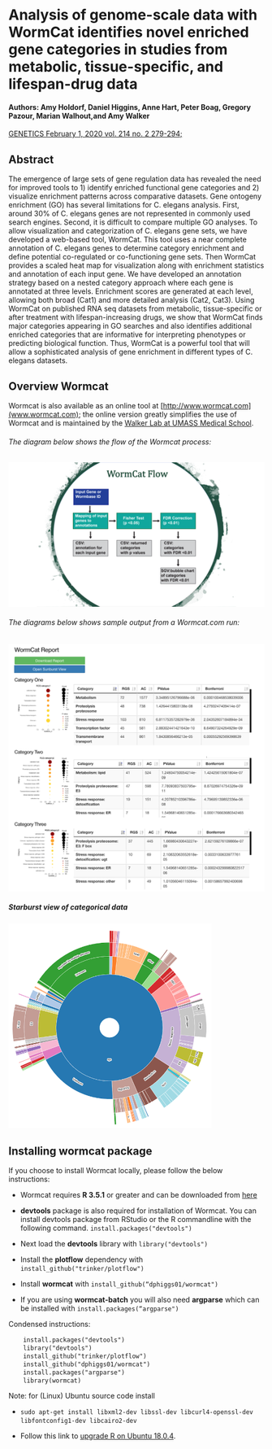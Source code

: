 # Analysis of genome-scale data with WormCat identifies novel enriched gene categories in studies from metabolic, tissue-specific, and lifespan-drug data

#### Authors: Amy Holdorf, Daniel Higgins, Anne Hart, Peter Boag, Gregory Pazour, Marian Walhout,and Amy Walker

[GENETICS February 1, 2020 vol. 214 no. 2 279-294;](https://www.genetics.org/content/214/2/279)


## Abstract
The emergence of large sets of gene regulation data has revealed the need for improved tools to 1) identify enriched functional gene categories and 2) visualize enrichment patterns across comparative datasets.  Gene ontogeny enrichment (GO) has several limitations for C. elegans analysis. First, around 30% of C. elegans genes are not represented in commonly used search engines. Second, it is difficult to compare multiple GO analyses. To allow visualization and categorization of C. elegans gene sets, we have developed a web-based tool, WormCat.  This tool uses a near complete annotation of C. elegans genes to determine category enrichment and define potential co-regulated or co-functioning gene sets. Then WormCat provides a scaled heat map for visualization along with enrichment statistics and annotation of each input gene. We have developed an annotation strategy based on a nested category approach where each gene is annotated at three levels.  Enrichment scores are generated at each level, allowing both broad (Cat1) and more detailed analysis (Cat2, Cat3).  Using WormCat on published RNA seq datasets from metabolic, tissue-specific or after treatment with lifespan-increasing drugs, we show that WormCat finds major categories appearing in GO searches and also identifies additional enriched categories that are informative for interpreting phenotypes or predicting biological function.  Thus, WormCat is a powerful tool that will allow a sophisticated analysis of gene enrichment in different types of C. elegans datasets.

## Overview Wormcat
Wormcat is also available as an online tool at [http://www.wormcat.com](www.wormcat.com); the online version greatly simplifies the use of Wormcat and is maintained by the [Walker Lab at UMASS Medical School](http://www.amywalkerlab.com/).

###### The diagram below shows the flow of the Wormcat process:
<img src="./images/WormCat-Flow.png" alt="Flow" width="700"/>

###### The diagrams below shows sample output from a Wormcat.com run:
<img src="./images/results_screen.png" alt="Results" width="700"/>


##### Starburst view of categorical data
<img src="./images/sunburst.png" alt="starburst" width="400"/>

## Installing wormcat package

If you choose to install Wormcat locally, please follow the below instructions:

* Wormcat requires **R 3.5.1** or greater and can be downloaded from [here](https://www.r-project.org/)

* **devtools** package is also required for installation of Wormcat. You can install devtools package from RStudio or the R commandline with the following command. `install.packages("devtools")`

* Next load the **devtools** library with `library("devtools")`

* Install the **plotflow** dependency with `install_github("trinker/plotflow")`

* Install **wormcat** with `install_github(“dphiggs01/wormcat")`  

* If you are using **wormcat-batch** you will also need **argparse** which can be installed with `install.packages(“argparse")`


Condensed instructions:

```
    install.packages("devtools")
    library("devtools")
    install_github("trinker/plotflow")
    install_github("dphiggs01/wormcat")
    install.packages("argparse")
    library(wormcat)
```


Note: for (Linux) Ubuntu source code install 

* `sudo apt-get install libxml2-dev libssl-dev libcurl4-openssl-dev libfontconfig1-dev libcairo2-dev`

* Follow this link to [upgrade R on Ubuntu 18.0.4](https://www.digitalocean.com/community/tutorials/how-to-install-r-on-ubuntu-18-04-quickstart).


